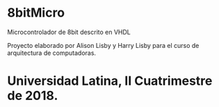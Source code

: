 # 8bitMicro

Microcontrolador de 8bit descrito en VHDL

Proyecto elaborado por Alison Lisby y Harry Lisby para el curso de arquitectura de computadoras.

Universidad Latina, II Cuatrimestre de 2018.
=======

